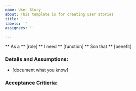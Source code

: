 ```yaml
---
name: User Story
about: This template is for creating user stories
title: ''
labels: ''
assignees: ''

---
```


** As a ** [role]
** I need ** [function]
** Son that ** [benefit]

### Details and Assumptions:
*  [document what you know]

### Acceptance Critieria:
